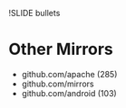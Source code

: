 !SLIDE bullets

# Other Mirrors

* github.com/apache (285)
* github.com/mirrors
* github.com/android (103)